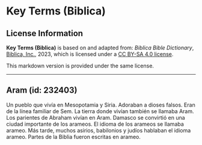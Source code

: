 # Key Terms (Biblica)

## License Information

**Key Terms (Biblica)** is based on and adapted from: _Biblica Bible Dictionary_, [Biblica, Inc.](https://www.biblica.com/), 2023, which is licensed under a [CC BY-SA 4.0 license](https://creativecommons.org/licenses/by-sa/4.0/legalcode.en).

This markdown version is provided under the same license.



--------------------------------

## Aram (id: 232403)

Un pueblo que vivía en Mesopotamia y Siria. Adoraban a dioses falsos. Eran de la línea familiar de Sem. La tierra donde vivían también se llamaba Aram. Los parientes de Abraham vivían en Aram. Damasco se convirtió en una ciudad importante de los arameos. El idioma de los arameos se llamaba arameo. Más tarde, muchos asirios, babilonios y judíos hablaban el idioma arameo. Partes de la Biblia fueron escritas en arameo.


